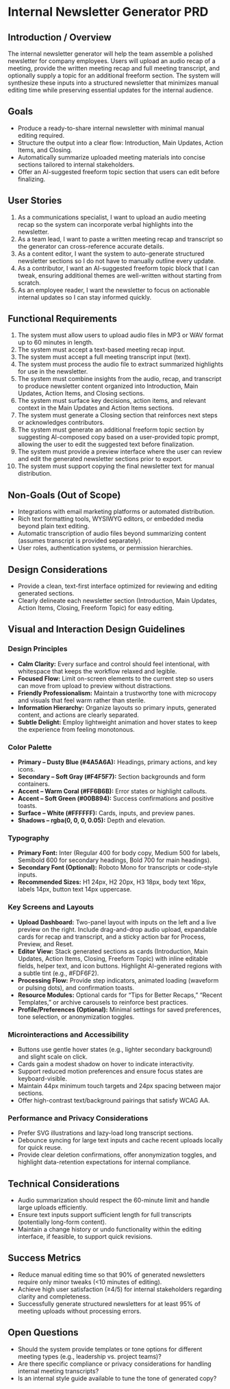 # Internal Newsletter Generator PRD

## Introduction / Overview
The internal newsletter generator will help the team assemble a polished newsletter for company employees. Users will upload an audio recap of a meeting, provide the written meeting recap and full meeting transcript, and optionally supply a topic for an additional freeform section. The system will synthesize these inputs into a structured newsletter that minimizes manual editing time while preserving essential updates for the internal audience.

## Goals
- Produce a ready-to-share internal newsletter with minimal manual editing required.
- Structure the output into a clear flow: Introduction, Main Updates, Action Items, and Closing.
- Automatically summarize uploaded meeting materials into concise sections tailored to internal stakeholders.
- Offer an AI-suggested freeform topic section that users can edit before finalizing.

## User Stories
1. As a communications specialist, I want to upload an audio meeting recap so the system can incorporate verbal highlights into the newsletter.
2. As a team lead, I want to paste a written meeting recap and transcript so the generator can cross-reference accurate details.
3. As a content editor, I want the system to auto-generate structured newsletter sections so I do not have to manually outline every update.
4. As a contributor, I want an AI-suggested freeform topic block that I can tweak, ensuring additional themes are well-written without starting from scratch.
5. As an employee reader, I want the newsletter to focus on actionable internal updates so I can stay informed quickly.

## Functional Requirements
1. The system must allow users to upload audio files in MP3 or WAV format up to 60 minutes in length.
2. The system must accept a text-based meeting recap input.
3. The system must accept a full meeting transcript input (text).
4. The system must process the audio file to extract summarized highlights for use in the newsletter.
5. The system must combine insights from the audio, recap, and transcript to produce newsletter content organized into Introduction, Main Updates, Action Items, and Closing sections.
6. The system must surface key decisions, action items, and relevant context in the Main Updates and Action Items sections.
7. The system must generate a Closing section that reinforces next steps or acknowledges contributors.
8. The system must generate an additional freeform topic section by suggesting AI-composed copy based on a user-provided topic prompt, allowing the user to edit the suggested text before finalization.
9. The system must provide a preview interface where the user can review and edit the generated newsletter sections prior to export.
10. The system must support copying the final newsletter text for manual distribution.

## Non-Goals (Out of Scope)
- Integrations with email marketing platforms or automated distribution.
- Rich text formatting tools, WYSIWYG editors, or embedded media beyond plain text editing.
- Automatic transcription of audio files beyond summarizing content (assumes transcript is provided separately).
- User roles, authentication systems, or permission hierarchies.

## Design Considerations
- Provide a clean, text-first interface optimized for reviewing and editing generated sections.
- Clearly delineate each newsletter section (Introduction, Main Updates, Action Items, Closing, Freeform Topic) for easy editing.

## Visual and Interaction Design Guidelines

### Design Principles
- **Calm Clarity:** Every surface and control should feel intentional, with whitespace that keeps the workflow relaxed and legible.
- **Focused Flow:** Limit on-screen elements to the current step so users can move from upload to preview without distractions.
- **Friendly Professionalism:** Maintain a trustworthy tone with microcopy and visuals that feel warm rather than sterile.
- **Information Hierarchy:** Organize layouts so primary inputs, generated content, and actions are clearly separated.
- **Subtle Delight:** Employ lightweight animation and hover states to keep the experience from feeling monotonous.

### Color Palette
- **Primary – Dusty Blue (#4A5A6A):** Headings, primary actions, and key icons.
- **Secondary – Soft Gray (#F4F5F7):** Section backgrounds and form containers.
- **Accent – Warm Coral (#FF6B6B):** Error states or highlight callouts.
- **Accent – Soft Green (#00B894):** Success confirmations and positive toasts.
- **Surface – White (#FFFFFF):** Cards, inputs, and preview panes.
- **Shadows – rgba(0, 0, 0, 0.05):** Depth and elevation.

### Typography
- **Primary Font:** Inter (Regular 400 for body copy, Medium 500 for labels, Semibold 600 for secondary headings, Bold 700 for main headings).
- **Secondary Font (Optional):** Roboto Mono for transcripts or code-style inputs.
- **Recommended Sizes:** H1 24px, H2 20px, H3 18px, body text 16px, labels 14px, button text 14px uppercase.

### Key Screens and Layouts
- **Upload Dashboard:** Two-panel layout with inputs on the left and a live preview on the right. Include drag-and-drop audio upload, expandable cards for recap and transcript, and a sticky action bar for Process, Preview, and Reset.
- **Editor View:** Stack generated sections as cards (Introduction, Main Updates, Action Items, Closing, Freeform Topic) with inline editable fields, helper text, and icon buttons. Highlight AI-generated regions with a subtle tint (e.g., #FDF6F2).
- **Processing Flow:** Provide step indicators, animated loading (waveform or pulsing dots), and confirmation toasts.
- **Resource Modules:** Optional cards for “Tips for Better Recaps,” “Recent Templates,” or archive carousels to reinforce best practices.
- **Profile/Preferences (Optional):** Minimal settings for saved preferences, tone selection, or anonymization toggles.

### Microinteractions and Accessibility
- Buttons use gentle hover states (e.g., lighter secondary background) and slight scale on click.
- Cards gain a modest shadow on hover to indicate interactivity.
- Support reduced motion preferences and ensure focus states are keyboard-visible.
- Maintain 44px minimum touch targets and 24px spacing between major sections.
- Offer high-contrast text/background pairings that satisfy WCAG AA.

### Performance and Privacy Considerations
- Prefer SVG illustrations and lazy-load long transcript sections.
- Debounce syncing for large text inputs and cache recent uploads locally for quick reuse.
- Provide clear deletion confirmations, offer anonymization toggles, and highlight data-retention expectations for internal compliance.

## Technical Considerations
- Audio summarization should respect the 60-minute limit and handle large uploads efficiently.
- Ensure text inputs support sufficient length for full transcripts (potentially long-form content).
- Maintain a change history or undo functionality within the editing interface, if feasible, to support quick revisions.

## Success Metrics
- Reduce manual editing time so that 90% of generated newsletters require only minor tweaks (<10 minutes of editing).
- Achieve high user satisfaction (≥4/5) for internal stakeholders regarding clarity and completeness.
- Successfully generate structured newsletters for at least 95% of meeting uploads without processing errors.

## Open Questions
- Should the system provide templates or tone options for different meeting types (e.g., leadership vs. project teams)?
- Are there specific compliance or privacy considerations for handling internal meeting transcripts?
- Is an internal style guide available to tune the tone of generated copy?
